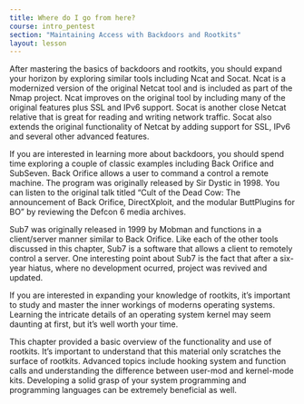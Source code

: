 ```yaml
---
title: Where do I go from here?
course: intro_pentest
section: "Maintaining Access with Backdoors and Rootkits"
layout: lesson
---
```


After mastering the basics of backdoors and rootkits, you should expand your
horizon by exploring similar tools including Ncat and Socat. Ncat is a
modernized version of the original Netcat tool and is included as part of the
Nmap project. Ncat improves on the original tool by including many of the
original features plus SSL and IPv6 support. Socat is another close Netcat
relative that is great for reading and writing network traffic. Socat also
extends the original functionality of Netcat by adding support for SSL, IPv6 and
several other advanced features.

If you are interested in learning more about backdoors, you should spend time
exploring a couple of classic examples including Back Orifice and SubSeven. Back
Orifice allows a user to command a control a remote machine. The program was
originally released by Sir Dystic in 1998. You can listen to the original talk
titled “Cult of the Dead Cow: The announcement of Back Orifice, DirectXploit,
and the modular ButtPlugins for BO” by reviewing the Defcon 6 media archives.

Sub7 was originally released in 1999 by Mobman and functions in a client/server
manner similar to Back Orifice. Like each of the other tools discussed in this
chapter, Sub7 is a software that allows a client to remotely control a server.
One interesting point about Sub7 is the fact that after a six-year hiatus, where
no development ocurred, project was revived and updated.

If you are interested in expanding your knowledge of rootkits, it’s important to
study and master the inner workings of moderns operating systems. Learning the
intricate details of an operating system kernel may seem daunting at first, but
it’s well worth your time.

This chapter provided a basic overview of the functionality and use of rootkits.
It’s important to understand that this material only scratches the surface of
rootkits. Advanced topics include hooking system and function calls and
understanding the difference between user-mod and kernel-mode kits. Developing a
solid grasp of your system programming and programming languages can be
extremely beneficial as well.
